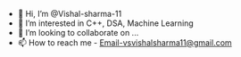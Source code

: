 - 👋 Hi, I’m @Vishal-sharma-11
- 👀 I’m interested in C++, DSA, Machine Learning
- 💞️ I’m looking to collaborate on ...
- 📫 How to reach me - Email-vsvishalsharma11@gmail.com

<!---
Vishal-sharma-11/Vishal-sharma-11 is a ✨ special ✨ repository because its `README.md` (this file) appears on your GitHub profile.
You can click the Preview link to take a look at your changes.
--->

